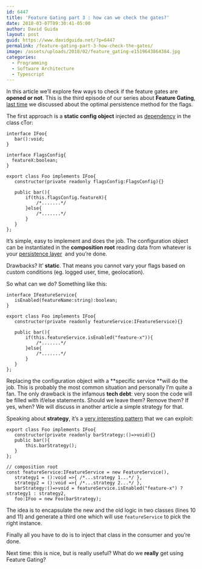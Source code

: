 ```yaml
---
id: 6447
title: 'Feature Gating part 3 : how can we check the gates?'
date: 2018-03-07T09:30:41-05:00
author: David Guida
layout: post
guid: https://www.davidguida.net/?p=6447
permalink: /feature-gating-part-3-how-check-the-gates/
image: /assets/uploads/2018/02/feature_gating-e1519643864384.jpg
categories:
  - Programming
  - Software Architecture
  - Typescript
---
```

In this article we&#8217;ll explore few ways to check if the feature gates are **opened or not**. This is the third episode of our series about **Feature Gating**, <a href="https://www.davidguida.net/feature-gating-part-2-how-can-we-store-the-flags/" target="_blank" rel="noopener">last time</a> we discussed about the optimal persistence method for the flags.

The first approach is a&nbsp;**static config object** injected as <a href="https://en.wikipedia.org/wiki/Dependency_injection" target="_blank" rel="noopener">dependency</a> in the class cTor:

```
interface IFoo{
   bar():void;
}

interface FlagsConfig{
  featureX:boolean;
}

export class Foo implements IFoo{
   constructor(private readonly flagsConfig:FlagsConfig){}

   public bar(){
       if(this.flagsConfig.featureX){
           /*.......*/
       }else{
           /*.......*/
       }
   }
};
```

It&#8217;s simple, easy to implement and does the job. The configuration object can be instantiated in the&nbsp;**composition root** reading data&nbsp;from whatever is your <a href="https://www.davidguida.net/feature-gating-part-2-how-can-we-store-the-flags/" target="_blank" rel="noopener">persistence layer</a>&nbsp;&nbsp;and you&#8217;re done.

Drawbacks? It&#8217; **static**. That means you cannot vary your flags based on custom conditions (eg. logged user, time, geolocation).

So what can we do? Something like this:

```
interface IFeatureService{
   isEnabled(featureName:string):boolean;
}

export class Foo implements IFoo{
   constructor(private readonly featureService:IFeatureService){}

   public bar(){
       if(this.featureService.isEnabled("feature-x")){
           /*.......*/
       }else{
           /*.......*/
       }
   }
};
```

Replacing the configuration object with a **specific service&nbsp;**will do the job. This is probably the most common situation and personally I&#8217;m quite a fan. The only drawback is the infamous&nbsp;**tech debt**: very soon the code will be filled with if/else statements. Should we leave them? Remove them? If yes, when? We will discuss in another article a simple strategy for that.

Speaking about **strategy**, it&#8217;s a <a href="https://en.wikipedia.org/wiki/Strategy_pattern" target="_blank" rel="noopener">very interesting pattern</a> that we can exploit:

```
export class Foo implements IFoo{
   constructor(private readonly barStrategy:()=>void){}
   public bar(){
       this.barStrategy();
   }
};

// composition root
const featureService:IFeatureService = new FeatureService(),
   strategy1 = ():void =>{ /*...strategy 1...*/ },
   strategy2 = ():void =>{ /*...strategy 2...*/ },
   barStrategy:()=>void = featureService.isEnabled("feature-x") ? strategy1 : strategy2,
   foo:IFoo = new Foo(barStrategy);

```

The idea is to encapsulate the new and the old logic in two classes (lines 10 and 11) and generate a third one which will use `featureService` to pick the right instance. 

Finally all you have to do is to inject that class in the consumer and you&#8217;re done.&nbsp;&nbsp;

Next time: this is nice, but is really useful? What do we&nbsp;**really** get using Feature Gating?